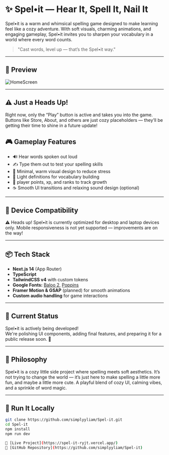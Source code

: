 # ✨ Spel•it — Hear It, Spell It, Nail It



Spel•it is a warm and whimsical spelling game designed to make learning feel like a cozy adventure. With soft visuals, charming animations, and engaging gameplay, Spel•it invites you to sharpen your vocabulary in a world where every word counts.

> "Cast words, level up — that’s the Spel•it way."

---

## 📸 Preview

<!-- Add your image links below -->
![HomeScreen](https://github.com/user-attachments/assets/382c23cf-d82a-467b-80e3-59ab316fbba3)

---

## ⚠️ Just a Heads Up!

Right now, only the “Play” button is active and takes you into the game.
Buttons like Store, About, and others are just cozy placeholders —
they’ll be getting their time to shine in a future update!

## 🎮 Gameplay Features

- 🔊 Hear words spoken out loud
- ✍️ Type them out to test your spelling skills
- 🌿 Minimal, warm visual design to reduce stress
- 💬 Light definitions for vocabulary building
- 🎯 player points, xp, and ranks to track growth
- ☕️ Smooth UI transitions and relaxing sound design (optional)

---

 ## 📱 Device Compatibility
 
⚠️ Heads up!
Spel•it is currently optimized for desktop and laptop devices only.
Mobile responsiveness is not yet supported — improvements are on the way!

---

## 📦 Tech Stack

- **Next.js 14** (App Router)
- **TypeScript**
- **TailwindCSS v4** with custom tokens
- **Google Fonts:** [Baloo 2](https://fonts.google.com/specimen/Baloo+2), [Poppins](https://fonts.google.com/specimen/Poppins)
- **Framer Motion & GSAP** (planned) for smooth animations
- **Custom audio handling** for game interactions

---

## 🚧 Current Status

Spel•it is actively being developed!  
We're polishing UI components, adding final features, and preparing it for a public release soon. 🌟

---

## 🧠 Philosophy

Spel•it is a cozy little side project where spelling meets soft aesthetics. It’s not trying to change the world — it’s just here to make spelling a little more fun, and maybe a little more cute.
A playful blend of cozy UI, calming vibes, and a sprinkle of word magic.

---

## 🚀 Run It Locally

```bash
git clone https://github.com/simplyyliam/Spel-it.git
cd Spel-it
npm install
npm run dev

🔗 [Live Project](https://spel-it-ryjt.vercel.app/)  
📁 [GitHub Repository](https://github.com/simplyyliam/Spel-it)

